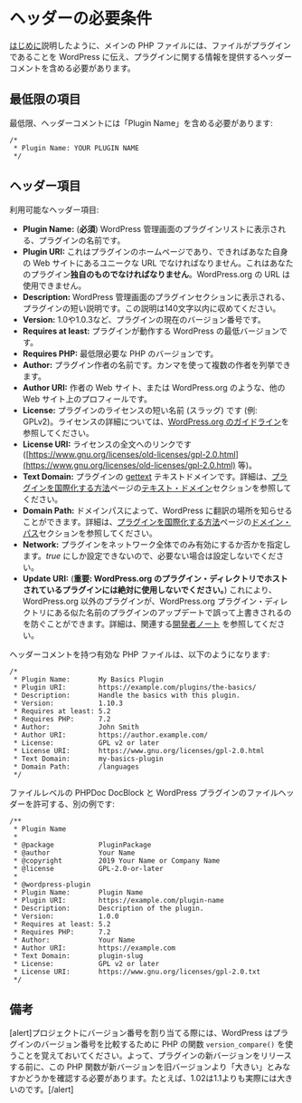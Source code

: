 <!--
# Header Requirements
-->

# ヘッダーの必要条件

<!--
As described in [Getting Started](https://developer.wordpress.org/plugins/plugin-basics/#getting-started), the main PHP file should include header comment what tells WordPress that a file is a plugin and provides information about the plugin.
-->

[はじめに](https://ja.wordpress.org/team/handbook/plugin-development/plugin-basics/#getting-started)説明したように、メインの PHP ファイルには、ファイルがプラグインであることを WordPress に伝え、プラグインに関する情報を提供するヘッダーコメントを含める必要があります。

<!--
## Minimum Fields
-->

## 最低限の項目

<!--
At a minimum, a header comment must contain the Plugin Name:
-->

最低限、ヘッダーコメントには「Plugin Name」を含める必要があります:

```
/*
 * Plugin Name: YOUR PLUGIN NAME
 */
```

<!--
## Header Fields
-->

## ヘッダー項目

<!--
Available header fields:
-->

利用可能なヘッダー項目:

<!--
- **Plugin Name:** (_required_) The name of your plugin, which will be displayed in the Plugins list in the WordPress Admin.
- **Plugin URI:** The home page of the plugin, which should be a unique URL, preferably on your own website. This _must be unique_ to your plugin. You cannot use a WordPress.org URL here.
- **Description:** A short description of the plugin, as displayed in the Plugins section in the WordPress Admin. Keep this description to fewer than 140 characters.
- **Version:** The current version number of the plugin, such as 1.0 or 1.0.3.
- **Requires at least:** The lowest WordPress version that the plugin will work on.
- **Requires PHP:** The minimum required PHP version.
- **Author:** The name of the plugin author. Multiple authors may be listed using commas.
- **Author URI:** The author's website or profile on another website, such as WordPress.org.
- **License:** The short name (slug) of the plugin's license (e.g. GPLv2). More information about licensing can be found in the [WordPress.org guidelines](https://developer.wordpress.org/plugins/wordpress-org/detailed-plugin-guidelines/#1-plugins-must-be-compatible-with-the-gnu-general-public-license).
- **License URI:** A link to the full text of the license (e.g. [https://www.gnu.org/licenses/old-licenses/gpl-2.0.html](https://www.gnu.org/licenses/old-licenses/gpl-2.0.html)).
- **Text Domain:** The [gettext](https://www.gnu.org/software/gettext/) text domain of the plugin. More information can be found in the [Text Domain](https://developer.wordpress.org/plugins/internationalization/how-to-internationalize-your-plugin/#text-domains) section of the [How to Internationalize your Plugin](https://developer.wordpress.org/plugins/internationalization/how-to-internationalize-your-plugin/) page.
- **Domain Path:** The domain path lets WordPress know where to find the translations. More information can be found in the [Domain Path](https://developer.wordpress.org/plugins/internationalization/how-to-internationalize-your-plugin/#domain-path) section of the [How to Internationalize your Plugin](https://developer.wordpress.org/plugins/internationalization/how-to-internationalize-your-plugin/) page.
- **Network:** Whether the plugin can only be activated network-wide. Can only be set to _true_, and should be left out when not needed.
- **Update URI:** **(_Important: never use for a plugin hosted in the WordPress.org Plugin Directory_)** Allows non WordPress.org plugins to avoid accidentally being overwritten with an update of a plugin of a similar name from the WordPress.org Plugin Directory. For more info read related [dev note](https://make.wordpress.org/core/2021/06/29/introducing-update-uri-plugin-header-in-wordpress-5-8/).
-->

- **Plugin Name:** (**必須**) WordPress 管理画面のプラグインリストに表示される、プラグインの名前です。
- **Plugin URI:** これはプラグインのホームページであり、できればあなた自身の Web サイトにあるユニークな URL でなければなりません。これはあなたのプラグイン**独自のものでなければなりません**。WordPress.org の URL は使用できません。
- **Description:** WordPress 管理画面のプラグインセクションに表示される、プラグインの短い説明です。この説明は140文字以内に収めてください。
- **Version:** 1.0や1.0.3など、プラグインの現在のバージョン番号です。
- **Requires at least:** プラグインが動作する WordPress の最低バージョンです。
- **Requires PHP:** 最低限必要な PHP のバージョンです。
- **Author:** プラグイン作者の名前です。カンマを使って複数の作者を列挙できます。
- **Author URI:** 作者の Web サイト、または WordPress.org のような、他の Web サイト上のプロフィールです。
- **License:** プラグインのライセンスの短い名前 (スラッグ) です (例: GPLv2)。ライセンスの詳細については、[WordPress.org のガイドライン](https://ja.wordpress.org/team/handbook/plugin-development/wordpress-org/detailed-plugin-guidelines/#1-plugins-must-be-compatible-with-the-gnu-general-public-license)を参照してください。
- **License URI:** ライセンスの全文へのリンクです ([https://www.gnu.org/licenses/old-licenses/gpl-2.0.html](https://www.gnu.org/licenses/old-licenses/gpl-2.0.html) 等)。
- **Text Domain:** プラグインの [gettext](https://www.gnu.org/software/gettext/) テキストドメインです。詳細は、[プラグインを国際化する方法](https://ja.wordpress.org/team/handbook/plugin-development/internationalization/how-to-internationalize-your-plugin/)ページの[テキスト・ドメイン](https://ja.wordpress.org/team/handbook/plugin-development/internationalization/how-to-internationalize-your-plugin/#text-domains)セクションを参照してください。
- **Domain Path:** ドメインパスによって、WordPress に翻訳の場所を知らせることができます。詳細は、[プラグインを国際化する方法](https://ja.wordpress.org/team/handbook/plugin-development/internationalization/how-to-internationalize-your-plugin/)ページの[ドメイン・パス](https://ja.wordpress.org/team/handbook/plugin-development/internationalization/how-to-internationalize-your-plugin/#domain-path)セクションを参照してください。
- **Network:** プラグインをネットワーク全体でのみ有効にするか否かを指定します。_true_ にしか設定できないので、必要ない場合は設定しないでください。
- **Update URI:** (**重要: WordPress.org のプラグイン・ディレクトリでホストされているプラグインには絶対に使用しないでください。**) これにより、WordPress.org 以外のプラグインが、WordPress.org プラグイン・ディレクトリにある似た名前のプラグインのアップデートで誤って上書きされるのを防ぐことができます。詳細は、関連する[開発者ノート](https://make.wordpress.org/core/2021/06/29/introducing-update-uri-plugin-header-in-wordpress-5-8/) を参照してください。

<!--
A valid PHP file with a header comment might look like this:
-->

ヘッダーコメントを持つ有効な PHP ファイルは、以下のようになります:

```
/*
 * Plugin Name:       My Basics Plugin
 * Plugin URI:        https://example.com/plugins/the-basics/
 * Description:       Handle the basics with this plugin.
 * Version:           1.10.3
 * Requires at least: 5.2
 * Requires PHP:      7.2
 * Author:            John Smith
 * Author URI:        https://author.example.com/
 * License:           GPL v2 or later
 * License URI:       https://www.gnu.org/licenses/gpl-2.0.html
 * Text Domain:       my-basics-plugin
 * Domain Path:       /languages
 */
```

<!--
Here's another example which allows file-level PHPDoc DocBlock as well as WordPress plugin file headers:
-->

ファイルレベルの PHPDoc DocBlock と WordPress プラグインのファイルヘッダーを許可する、別の例です:

```
/**
 * Plugin Name
 *
 * @package           PluginPackage
 * @author            Your Name
 * @copyright         2019 Your Name or Company Name
 * @license           GPL-2.0-or-later
 *
 * @wordpress-plugin
 * Plugin Name:       Plugin Name
 * Plugin URI:        https://example.com/plugin-name
 * Description:       Description of the plugin.
 * Version:           1.0.0
 * Requires at least: 5.2
 * Requires PHP:      7.2
 * Author:            Your Name
 * Author URI:        https://example.com
 * Text Domain:       plugin-slug
 * License:           GPL v2 or later
 * License URI:       https://www.gnu.org/licenses/gpl-2.0.txt
 */
```

<!--
## Notes
-->

## 備考

<!--
[alert]When assigning a version number to your project, keep in mind that WordPress uses the PHP `version_compare()` function to compare plugin version numbers. Therefore, before you release a new version of your plugin, you should make sure that this PHP function considers the new version to be "greater" than the old one. For example, 1.02 is actually greater than 1.1.[/alert]
-->

[alert]プロジェクトにバージョン番号を割り当てる際には、WordPress はプラグインのバージョン番号を比較するために PHP の関数 `version_compare()` を使うことを覚えておいてください。よって、プラグインの新バージョンをリリースする前に、この PHP 関数が新バージョンを旧バージョンより「大きい」とみなすかどうかを確認する必要があります。たとえば、1.02は1.1よりも実際には大きいのです。[/alert]
